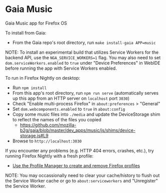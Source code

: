 Gaia Music
==========

Gaia Music app for Firefox OS

To install from Gaia:
- From the Gaia repo's root directory, run `make install-gaia APP=music`

NOTE: To install an experimental build that utilizes Service Workers for the backend API, use the `NGA_SERVICE_WORKERS=1` flag. You may also need to set `dom.serviceWorkers.enabled` to `true` under "Device Preferences" in WebIDE before running the app with Service Workers enabled.

To run in Firefox Nightly on desktop:
- Run `npm install`
- From this app's root directory, run `npm run serve` (automatically serves up this app from an HTTP server on `localhost` port `3030`)
- Check "Enable multi-process Firefox" in `about:preferences` > "General"
- Set `dom.webcomponents.enabled` to `true` in `about:config`
- Copy some music files into `./media` and update the DeviceStorage shim to reflect the names of the files you copied
  + https://github.com/mozilla-b2g/gaia/blob/master/dev_apps/music/js/shims/device-storage.js#L9
- Browse to `http://localhost:3030`

If you encounter any problems (e.g. HTTP 404 errors, crashes, etc.), try running Firefox Nightly with a fresh profile:
- [Use the Profile Manager to create and remove Firefox profiles](https://support.mozilla.org/en-US/kb/profile-manager-create-and-remove-firefox-profiles)

NOTE: You may occassionally need to clear your cache/history to flush out the Service Worker cache or go to `about:serviceworkers` and "Unregister" the Service Worker.
